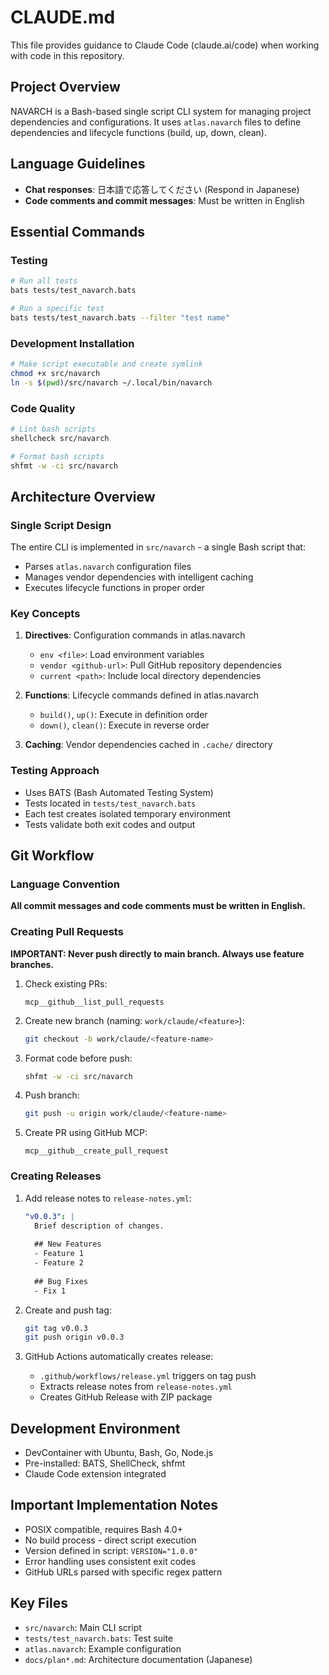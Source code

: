 # CLAUDE.md

This file provides guidance to Claude Code (claude.ai/code) when working with code in this repository.

## Project Overview
NAVARCH is a Bash-based single script CLI system for managing project dependencies and configurations. It uses `atlas.navarch` files to define dependencies and lifecycle functions (build, up, down, clean).

## Language Guidelines
- **Chat responses**: 日本語で応答してください (Respond in Japanese)
- **Code comments and commit messages**: Must be written in English

## Essential Commands

### Testing
```bash
# Run all tests
bats tests/test_navarch.bats

# Run a specific test
bats tests/test_navarch.bats --filter "test name"
```

### Development Installation
```bash
# Make script executable and create symlink
chmod +x src/navarch
ln -s $(pwd)/src/navarch ~/.local/bin/navarch
```

### Code Quality
```bash
# Lint bash scripts
shellcheck src/navarch

# Format bash scripts
shfmt -w -ci src/navarch
```

## Architecture Overview

### Single Script Design
The entire CLI is implemented in `src/navarch` - a single Bash script that:
- Parses `atlas.navarch` configuration files
- Manages vendor dependencies with intelligent caching
- Executes lifecycle functions in proper order

### Key Concepts
1. **Directives**: Configuration commands in atlas.navarch
   - `env <file>`: Load environment variables
   - `vendor <github-url>`: Pull GitHub repository dependencies
   - `current <path>`: Include local directory dependencies

2. **Functions**: Lifecycle commands defined in atlas.navarch
   - `build()`, `up()`: Execute in definition order
   - `down()`, `clean()`: Execute in reverse order

3. **Caching**: Vendor dependencies cached in `.cache/` directory

### Testing Approach
- Uses BATS (Bash Automated Testing System)
- Tests located in `tests/test_navarch.bats`
- Each test creates isolated temporary environment
- Tests validate both exit codes and output

## Git Workflow

### Language Convention
**All commit messages and code comments must be written in English.**

### Creating Pull Requests
**IMPORTANT: Never push directly to main branch. Always use feature branches.**

1. Check existing PRs:
   ```
   mcp__github__list_pull_requests
   ```

2. Create new branch (naming: `work/claude/<feature>`):
   ```bash
   git checkout -b work/claude/<feature-name>
   ```

3. Format code before push:
   ```bash
   shfmt -w -ci src/navarch
   ```

4. Push branch:
   ```bash
   git push -u origin work/claude/<feature-name>
   ```

5. Create PR using GitHub MCP:
   ```
   mcp__github__create_pull_request
   ```

### Creating Releases
1. Add release notes to `release-notes.yml`:
   ```yaml
   "v0.0.3": |
     Brief description of changes.
     
     ## New Features
     - Feature 1
     - Feature 2
     
     ## Bug Fixes
     - Fix 1
   ```

2. Create and push tag:
   ```bash
   git tag v0.0.3
   git push origin v0.0.3
   ```

3. GitHub Actions automatically creates release:
   - `.github/workflows/release.yml` triggers on tag push
   - Extracts release notes from `release-notes.yml`
   - Creates GitHub Release with ZIP package

## Development Environment
- DevContainer with Ubuntu, Bash, Go, Node.js
- Pre-installed: BATS, ShellCheck, shfmt
- Claude Code extension integrated

## Important Implementation Notes
- POSIX compatible, requires Bash 4.0+
- No build process - direct script execution
- Version defined in script: `VERSION="1.0.0"`
- Error handling uses consistent exit codes
- GitHub URLs parsed with specific regex pattern

## Key Files
- `src/navarch`: Main CLI script
- `tests/test_navarch.bats`: Test suite
- `atlas.navarch`: Example configuration
- `docs/plan*.md`: Architecture documentation (Japanese)